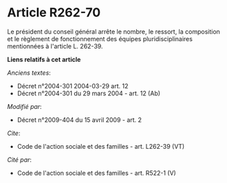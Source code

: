 # Article R262-70

Le président du conseil général arrête le nombre, le ressort, la composition et le règlement de fonctionnement des équipes
pluridisciplinaires mentionnées à l'article L. 262-39.

**Liens relatifs à cet article**

_Anciens textes_:

  - Décret n°2004-301 2004-03-29 art. 12
  - Décret n°2004-301 du 29 mars 2004 - art. 12 (Ab)

_Modifié par_:

  - Décret n°2009-404 du 15 avril 2009 - art. 2

_Cite_:

  - Code de l'action sociale et des familles - art. L262-39 (VT)

_Cité par_:

  - Code de l'action sociale et des familles - art. R522-1 (V)
